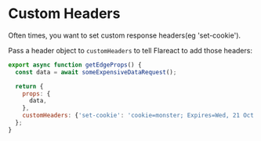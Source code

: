 # Custom Headers

Often times, you want to set custom response headers(eg 'set-cookie').

Pass a header object to `customHeaders` to tell Flareact to add those headers:

```js
export async function getEdgeProps() {
  const data = await someExpensiveDataRequest();

  return {
    props: {
      data,
    },
    customHeaders: {'set-cookie': 'cookie=monster; Expires=Wed, 21 Oct 2025 07:28:00 GMT'},
  };
}
```
